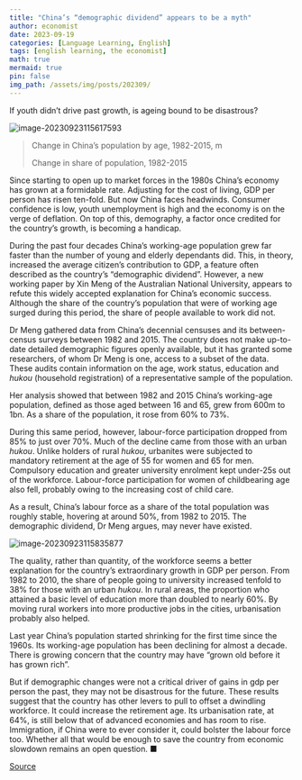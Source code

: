 ```yaml
---
title: "China’s “demographic dividend” appears to be a myth"
author: economist
date: 2023-09-19
categories: [Language Learning, English]
tags: [english learning, the economist]
math: true
mermaid: true
pin: false
img_path: /assets/img/posts/202309/
---
```


If youth didn’t drive past growth, is ageing bound to be disastrous?

![image-20230923115617593](image-20230923115617593.png)

> Change in China’s population by age, 1982-2015, m
>
> Change in share of population, 1982-2015

Since starting to open up to market forces in the 1980s China’s economy has grown at a formidable rate. Adjusting for the cost of living, GDP per person has risen ten-fold. But now China faces headwinds. Consumer confidence is low, youth unemployment is high and the economy is on the verge of deflation. On top of this, demography, a factor once credited for the country’s growth, is becoming a handicap.

During the past four decades China’s working-age population grew far faster than the number of young and elderly dependants did. This, in theory, increased the average citizen’s contribution to GDP, a feature often described as the country’s “demographic dividend”. However, a new working paper by Xin Meng of the Australian National University, appears to refute this widely accepted explanation for China’s economic success. Although the share of the country’s population that were of working age surged during this period, the share of people available to work did not.

Dr Meng gathered data from China’s decennial censuses and its between-census surveys between 1982 and 2015. The country does not make up-to-date detailed demographic figures openly available, but it has granted some researchers, of whom Dr Meng is one, access to a subset of the data. These audits contain information on the age, work status, education and *hukou* (household registration) of a representative sample of the population.

Her analysis showed that between 1982 and 2015 China’s working-age population, defined as those aged between 16 and 65, grew from 600m to 1bn. As a share of the population, it rose from 60% to 73%.

During this same period, however, labour-force participation dropped from 85% to just over 70%. Much of the decline came from those with an urban *hukou*. Unlike holders of rural *hukou*, urbanites were subjected to mandatory retirement at the age of 55 for women and 65 for men. Compulsory education and greater university enrolment kept under-25s out of the workforce. Labour-force participation for women of childbearing age also fell, probably owing to the increasing cost of child care.

As a result, China’s labour force as a share of the total population was roughly stable, hovering at around 50%, from 1982 to 2015. The demographic dividend, Dr Meng argues, may never have existed.

![image-20230923115835877](image-20230923115835877.png)

The quality, rather than quantity, of the workforce seems a better explanation for the country’s extraordinary growth in GDP per person. From 1982 to 2010, the share of people going to university increased tenfold to 38% for those with an urban *hukou*. In rural areas, the proportion who attained a basic level of education more than doubled to nearly 60%. By moving rural workers into more productive jobs in the cities, urbanisation probably also helped.

Last year China’s population started shrinking for the first time since the 1960s. Its working-age population has been declining for almost a decade. There is growing concern that the country may have “grown old before it has grown rich”.

But if demographic changes were not a critical driver of gains in gdp per person the past, they may not be disastrous for the future. These results suggest that the country has other levers to pull to offset a dwindling workforce. It could increase the retirement age. Its urbanisation rate, at 64%, is still below that of advanced economies and has room to rise. Immigration, if China were to ever consider it, could bolster the labour force too. Whether all that would be enough to save the country from economic slowdown remains an open question. ■

[Source](https://www.economist.com/graphic-detail/2023/09/19/chinas-demographic-dividend-appears-to-be-a-myth)


